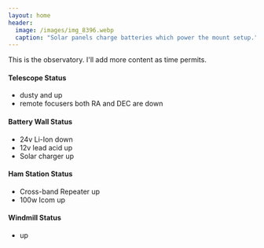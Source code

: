 ```yaml
---
layout: home
header:
  image: /images/img_8396.webp
  caption: "Solar panels charge batteries which power the mount setup."
---
```

This is the observatory. I'll add more content as time permits.

#### Telescope Status
- dusty and up
- remote focusers both RA and DEC are down

#### Battery Wall Status
- 24v Li-Ion down
- 12v lead acid up
- Solar charger up

#### Ham Station Status
- Cross-band Repeater up
- 100w Icom up

#### Windmill Status
- up